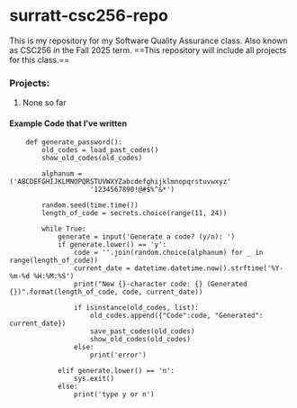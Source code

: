 # surratt-csc256-repo

This is my repository for my Software Quality Assurance class. Also known as CSC256 in the Fall 2025 term. ==This repository will include all projects for this class.==

### Projects:
1. None so far

#### Example Code that I've written
```
    def generate_password():
        old_codes = load_past_codes()
        show_old_codes(old_codes)

        alphanum = ('ABCDEFGHIJKLMNOPQRSTUVWXYZabcdefghijklmnopqrstuvwxyz'
                    '1234567890!@#$%^&*')

        random.seed(time.time())
        length_of_code = secrets.choice(range(11, 24))

        while True:
            generate = input('Generate a code? (y/n): ')
            if generate.lower() == 'y':
                code = ''.join(random.choice(alphanum) for _ in range(length_of_code))
                current_date = datetime.datetime.now().strftime('%Y-%m-%d %H:%M:%S')
                print("New {}-character code: {} (Generated {})".format(length_of_code, code, current_date))

                if isinstance(old_codes, list):
                    old_codes.append({"Code":code, "Generated": current_date})
                    save_past_codes(old_codes)
                    show_old_codes(old_codes)
                else:
                    print('error')

            elif generate.lower() == 'n':
                sys.exit()
            else:
                print('type y or n')
```